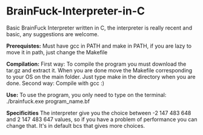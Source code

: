 # BrainFuck-Interpreter-in-C
Basic BrainFuck Interpreter written in C, the interpreter is really recent and basic, any suggestions are welcome. 

**Prerequistes:**
Must have gcc in PATH and make in PATH, if you are lazy to move it in path, just change the Makefile

**Compilation:**
First way: To compile the program you must download the tar.gz and extract it. When you are done move the Makefile corresponding to your OS on the main folder.
Just type make in the directory when you are done.
Second way: Compile with gcc :)

**Use:**
To use the program, you only need to type on the terminal:
./brainfuck.exe program_name.bf

**Specificities**
The interpreter give you the choice between -2 147 483 648 and 2 147 483 647 values, so if you have a problem of performance you can change that.
It's in default bcs that gives more choices.
